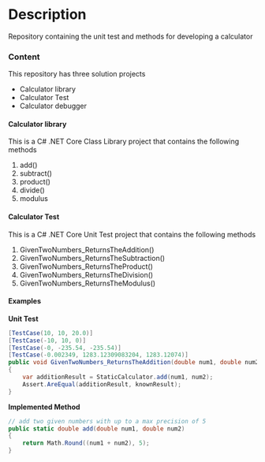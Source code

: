 # Description

Repository containing the unit test and methods for developing a calculator

### Content

This repository has three solution projects

* Calculator library
* Calculator Test
* Calculator debugger

#### Calculator library

This is a C# .NET Core Class Library project that contains the following methods

1. add()
2. subtract()
3. product()
4. divide()
5. modulus

#### Calculator Test

This is a C# .NET Core Unit Test project that contains the following methods

1. GivenTwoNumbers_ReturnsTheAddition()
2. GivenTwoNumbers_ReturnsTheSubtraction()
3. GivenTwoNumbers_ReturnsTheProduct()
4. GivenTwoNumbers_ReturnsTheDivision()
5. GivenTwoNumbers_ReturnsTheModulus()

#### Examples

**Unit Test**

```c#
[TestCase(10, 10, 20.0)]
[TestCase(-10, 10, 0)]
[TestCase(-0, -235.54, -235.54)]
[TestCase(-0.002349, 1283.12309083204, 1283.12074)]
public void GivenTwoNumbers_ReturnsTheAddition(double num1, double num2, double knownResult)
{
    var additionResult = StaticCalculator.add(num1, num2);
    Assert.AreEqual(additionResult, knownResult);
}
```

**Implemented Method**

```c#
// add two given numbers with up to a max precision of 5
public static double add(double num1, double num2)
{
    return Math.Round((num1 + num2), 5);          
}
```

